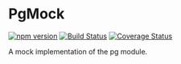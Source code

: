 # PgMock

[![npm version](https://badge.fury.io/js/pgmock.svg)](https://npmjs.com/package/pgmock)
[![Build Status](https://travis-ci.org/gustavnikolaj/pgmock.svg?branch=master)](https://travis-ci.org/gustavnikolaj/pgmock)
[![Coverage Status](https://coveralls.io/repos/gustavnikolaj/pgmock/badge.svg?branch=master)](https://coveralls.io/r/gustavnikolaj/pgmock?branch=master)

A mock implementation of the pg module.
